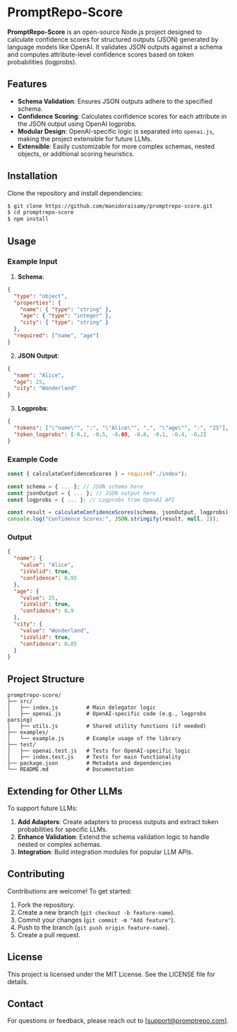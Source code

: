 # PromptRepo-Score

**PromptRepo-Score** is an open-source Node.js project designed to calculate confidence scores for structured outputs (JSON) generated by language models like OpenAI. It validates JSON outputs against a schema and computes attribute-level confidence scores based on token probabilities (logprobs).

## Features

- **Schema Validation**: Ensures JSON outputs adhere to the specified schema.
- **Confidence Scoring**: Calculates confidence scores for each attribute in the JSON output using OpenAI logprobs.
- **Modular Design**: OpenAI-specific logic is separated into `openai.js`, making the project extensible for future LLMs.
- **Extensible**: Easily customizable for more complex schemas, nested objects, or additional scoring heuristics.

## Installation

Clone the repository and install dependencies:

```bash
$ git clone https://github.com/manidoraisamy/promptrepo-score.git
$ cd promptrepo-score
$ npm install
```

## Usage

### Example Input

1. **Schema**:

```json
{
  "type": "object",
  "properties": {
    "name": { "type": "string" },
    "age": { "type": "integer" },
    "city": { "type": "string" }
  },
  "required": ["name", "age"]
}
```

2. **JSON Output**:

```json
{
  "name": "Alice",
  "age": 25,
  "city": "Wonderland"
}
```

3. **Logprobs**:

```json
{
  "tokens": ["\"name\"", ":", "\"Alice\"", ",", "\"age\"", ":", "25"],
  "token_logprobs": [-0.1, -0.5, -0.05, -0.8, -0.1, -0.4, -0.2]
}
```

### Example Code

```javascript
const { calculateConfidenceScores } = require("./index");

const schema = { ... }; // JSON schema here
const jsonOutput = { ... }; // JSON output here
const logprobs = { ... }; // Logprobs from OpenAI API

const result = calculateConfidenceScores(schema, jsonOutput, logprobs);
console.log("Confidence Scores:", JSON.stringify(result, null, 2));
```

### Output

```json
{
  "name": {
    "value": "Alice",
    "isValid": true,
    "confidence": 0.95
  },
  "age": {
    "value": 25,
    "isValid": true,
    "confidence": 0.9
  },
  "city": {
    "value": "Wonderland",
    "isValid": true,
    "confidence": 0.85
  }
}
```

## Project Structure

```
promptrepo-score/
├── src/
│   ├── index.js         # Main delegator logic
│   ├── openai.js        # OpenAI-specific code (e.g., logprobs parsing)
│   ├── utils.js         # Shared utility functions (if needed)
├── examples/
│   └── example.js       # Example usage of the library
├── test/
│   ├── openai.test.js   # Tests for OpenAI-specific logic
│   ├── index.test.js    # Tests for main functionality
├── package.json         # Metadata and dependencies
└── README.md            # Documentation
```

## Extending for Other LLMs

To support future LLMs:

1. **Add Adapters**: Create adapters to process outputs and extract token probabilities for specific LLMs.
2. **Enhance Validation**: Extend the schema validation logic to handle nested or complex schemas.
3. **Integration**: Build integration modules for popular LLM APIs.

## Contributing

Contributions are welcome! To get started:

1. Fork the repository.
2. Create a new branch (`git checkout -b feature-name`).
3. Commit your changes (`git commit -m "Add feature"`).
4. Push to the branch (`git push origin feature-name`).
5. Create a pull request.

## License

This project is licensed under the MIT License. See the LICENSE file for details.

## Contact

For questions or feedback, please reach out to [support@promptrepo.com].

